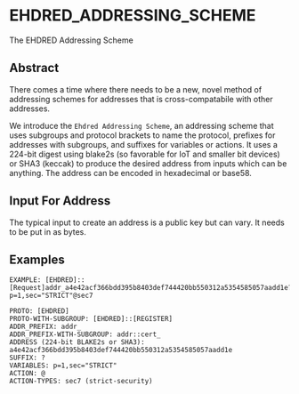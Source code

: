 # EHDRED_ADDRESSING_SCHEME
The EHDRED Addressing Scheme

## Abstract

There comes a time where there needs to be a new, novel method of addressing schemes for addresses that is cross-compatabile with other addresses.

We introduce the `Ehdred Addressing Scheme`, an addressing scheme that uses subgroups and protocol brackets to name the protocol, prefixes for addresses with subgroups, and suffixes for variables or actions. It uses a 224-bit digest using blake2s (so favorable for IoT and smaller bit devices) or SHA3 (keccak) to produce the desired address from inputs which can be anything. The address can be encoded in hexadecimal or base58.



## Input For Address

The typical input to create an address is a public key but can vary. It needs to be put in as bytes.

## Examples

```
EXAMPLE: [EHDRED]::[Request]addr_a4e42acf366bdd395b8403def744420bb550312a5354585057aadd1e?p=1,sec="STRICT"@sec7

PROTO: [EHDRED]
PROTO-WITH-SUBGROUP: [EHDRED]::[REGISTER]
ADDR_PREFIX: addr_
ADDR_PREFIX-WITH-SUBGROUP: addr::cert_
ADDRESS (224-bit BLAKE2s or SHA3): a4e42acf366bdd395b8403def744420bb550312a5354585057aadd1e
SUFFIX: ?
VARIABLES: p=1,sec="STRICT"
ACTION: @
ACTION-TYPES: sec7 (strict-security)
```
